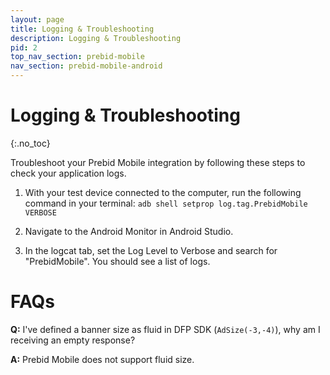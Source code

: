 ```yaml
---
layout: page
title: Logging & Troubleshooting
description: Logging & Troubleshooting
pid: 2
top_nav_section: prebid-mobile
nav_section: prebid-mobile-android
---
```


<div class="bs-docs-section" markdown="1">

# Logging & Troubleshooting
{:.no_toc}

Troubleshoot your Prebid Mobile integration by following these steps to check your application logs.

1. With your test device connected to the computer, run the following command in your terminal:
```adb shell setprop log.tag.PrebidMobile VERBOSE```

2. Navigate to the Android Monitor in Android Studio.

3. In the logcat tab, set the Log Level to Verbose and search for "PrebidMobile". You should see a list of logs.

# FAQs

**Q:** I've defined a banner size as fluid in DFP SDK (`AdSize(-3,-4)`), why am I receiving an empty response?

**A:** Prebid Mobile does not support fluid size.

</div>
